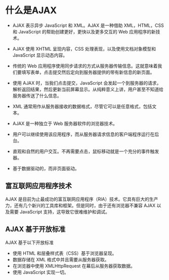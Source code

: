 # 什么是AJAX

- AJAX 表示异步 JavaScript 和 XML。AJAX 是一种借助 XML，HTML，CSS 和 JavaScript 的帮助创建更好，更快以及更多交互的 Web 应用程序的新技术。

- AJAX 使用 XHTML 呈现内容，CSS 处理表现，以及使用文档对象模型和 JavaScript 显示动态内容。

- 传统的 Web 应用程序使用同步请求的方式从服务器传输信息。这就意味着我们要填写表单，点击提交然后定向到服务器提供的带有新信息的新页面。

- 使用 AJAX 时，当我们点击提交，JavaScript 会发起一个到服务器的请求，解析返回结果，然后更新当前屏幕显示。从纯粹意义上讲，用户甚至不知道给服务器传送了什么信息。

- XML 通常用作从服务器接收的数据格式，尽管它可以是任意格式，包括文本。

- AJAX 是一种独立于 Web 服务器软件的浏览器技术。

- 用户可以继续使用该应用程序，而从服务器请求信息的客户端程序运行在后台。

- 直观和自然的用户交互。不再需要点击，鼠标移动就是一个充分的事件触发器。

- 基于数据驱动的，而非页面驱动。

## 富互联网应用程序技术

AJAX 是目前为止最成功的富互联网应用程序（RIA）技术。它具有巨大的生产力，还有几个新兴的工具库和框架。但是同时，由于还有浏览器不兼容 AJAX 以及需要 JavaScript 支持，这导致它很难维护和调试。

## AJAX 基于开放标准

AJAX 基于以下开放标准

- 使用 HTML 和层叠样式表（CSS）基于浏览器呈现。
- 数据存储在 XML 格式中并且需要从服务器获取。
- 在浏览器中使用 XMLHttpRequest 在幕后从服务器获取数据。
- 使用 JavaScript 实现一切。
